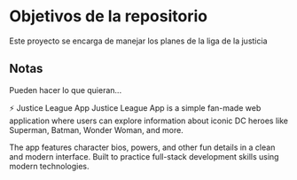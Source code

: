 # Objetivos de la repositorio

Este proyecto se encarga de manejar los planes de la liga de la justicia


## Notas
Pueden hacer lo que quieran...


⚡ Justice League App
Justice League App is a simple fan-made web application where users can explore information about iconic DC heroes like Superman, Batman, Wonder Woman, and more.

The app features character bios, powers, and other fun details in a clean and modern interface.
Built to practice full-stack development skills using modern technologies.
